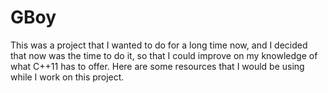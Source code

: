 # GBoy
This was a project that I wanted to do for a long time now, and I decided that now was the time to do it, so that I could improve on my knowledge of what C++11 has to offer.
  Here are some resources that I would be using while I work on this project.
  
